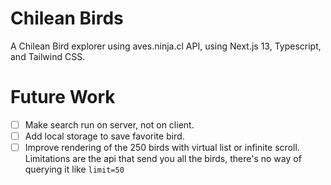 # Chilean Birds

A Chilean Bird explorer using aves.ninja.cl API, using Next.js 13, Typescript, and Tailwind CSS.

# Future Work

- [ ] Make search run on server, not on client.
- [ ] Add local storage to save favorite bird.
- [ ] Improve rendering of the 250 birds with virtual list or infinite scroll. Limitations are the api that send you all the birds, there's no way of querying it like `limit=50`
